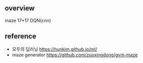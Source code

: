 ## overview ##
maze 17*17 DQN(cnn)

## reference ##
* 모두의 딥러닝
https://hunkim.github.io/ml/
* maze generator
https://github.com/zuoxingdong/gym-maze